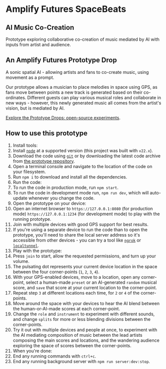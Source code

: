 # Amplify Futures SpaceBeats

## AI Music Co-Creation

Prototype exploring collaborative co-creation of music mediated by AI with inputs from artist and audience.

## An Amplify Futures Prototype Drop

A sonic spatial AI - allowing artists and fans to co-create music, using movement as a prompt.

Our prototype allows a musician to place melodies in space using GPS, as fans move between points a new track is generated based on their co-ordinates. Different guests can play various musical roles and collaborate in new ways - however, this newly generated music all comes from the artist's vision, but is mediated by AI.

[Explore the Prototype Drops: open-source experiments](https://www.weareamplify.com/prototypes).

## How to use this prototype

1. Install tools:
  1. Install [`node`](https://nodejs.org/) at a supported version (this project was built with `v22.x`).
  1. Download the code using [`git`](https://git-scm.com/) or by downloading the latest code archive from [the prototype repository](https://github.com/keeffEoghan/amplify-futures-space-beats).
1. Open a terminal console and navigate to the location of the code on your filesystem.
1. Run `npm i` to download and install all the dependencies.
1. Run the code:
  1. To run the code in production mode, run `npm start`.
  1. To run the code in development mode run, `npm run dev`, which will auto-update whenever you change the code.
1. Open the prototype on your device:
  1. Open an internet browser to `https://127.0.0.1:8080` (for production mode) `https://127.0.0.1:1234` (for development mode) to play with the running prototype.
  1. Join with multiple devices with good GPS support for best results.
  1. If you're using a separate device to run the code than to open the prototype, you'll need to share the local server address so it's accessible from other devices - you can try a tool like [`ngrok`](https://ngrok.com/) or [`localtunnel`](https://localtunnel.me/).
1. Play with the prototype:
  1. Press `join` to start, allow the requested permissions, and turn up your volume.
  1. The pulsating dot represents your current device location in the space between the four corner-points (`1`, `2`, `3`, `4`).
  1. With your GPS-enabled devices, move to a location, open any corner-point, select a human-made `preset` or an AI-generated `random` musical score, and `save` that score at your current location to the corner-point.
  1. Repeat step `3` at different locations each time, for `2` or `4` of the corner-points.
  1. Move around the space with your devices to hear the AI blend between the human-or-AI-made scores at each corner-point.
  1. Change the `role` and `instrument` to experiment with different sounds, and change `splits` for more or less blending divisions between the corner-points.
  1. Try it out with multiple devices and people at once, to experiment with the AI mediating composition of music between the lead artists composing the main scores and locations, and the wandering audience exploring the space of scores between the corner-points.
1. When you're done:
  1. End any running commands with `ctrl+c`.
  1. End any running background server with `npm run server:dev:stop`.
